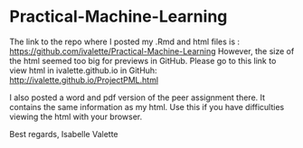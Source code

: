 # Practical-Machine-Learning

The link to the repo where I posted my .Rmd and html files is : https://github.com/ivalette/Practical-Machine-Learning
However, the size of the html seemed too big for previews in GitHub. 
Please go to this link to view html in ivalette.github.io in GitHuh: http://ivalette.github.io/ProjectPML.html

I also posted a word and pdf version of the peer assignment there. It contains the same information as my html. Use this if you have difficulties viewing the html with your browser.

Best regards,
Isabelle Valette

